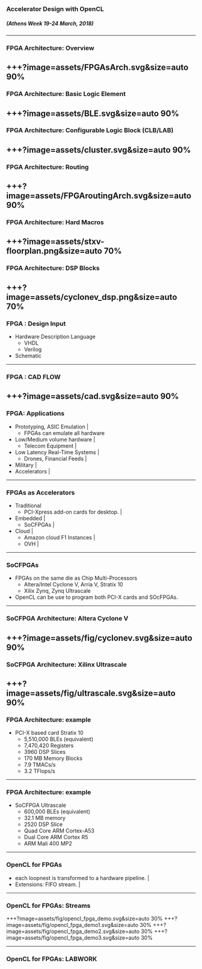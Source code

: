 ### Accelerator Design with OpenCL
##### (Athens Week 19-24 March, 2018) 
---
### FPGA Architecture: Overview
+++?image=assets/FPGAsArch.svg&size=auto 90%
---
### FPGA Architecture: Basic Logic Element
+++?image=assets/BLE.svg&size=auto 90%
---
### FPGA Architecture: Configurable Logic Block (CLB/LAB)
+++?image=assets/cluster.svg&size=auto 90%
---
### FPGA Architecture: Routing
+++?image=assets/FPGAroutingArch.svg&size=auto 90%
---
### FPGA Architecture: Hard Macros
+++?image=assets/stxv-floorplan.png&size=auto 70%
---
### FPGA Architecture: DSP Blocks
+++?image=assets/cyclonev_dsp.png&size=auto 70%
---
### FPGA : Design Input
* Hardware Description Language
	* VHDL 
	* Verilog
* Schematic
---
### FPGA : CAD FLOW
+++?image=assets/cad.svg&size=auto 90%
---
### FPGA: Applications
* Prototyping, ASIC Emulation |
	- FPGAs can emulate all hardware
* Low/Medium  volume hardware |
	* Telecom Equipment |
* Low Latency Real-Time Systems |
	* Drones, Financial Feeds |
* Military |
* Accelerators |

---

### FPGAs as Accelerators
- Traditional
	- PCI-Xpress add-on cards for desktop. |
- Embedded |
	- SoCFPGAs | 
- Cloud |
	-	Amazon cloud F1 Instances |
	- 	OVH |

---
### SoCFPGAs
* FPGAs on the same die as Chip Multi-Processors
	- Altera/Intel Cyclone V, Arria V, Stratix 10
	- Xilix Zynq, Zynq Ultrascale
* OpenCL can be use to program both PCI-X cards and SOcFPGAs.
---
### SoCFPGA Architecture: Altera Cyclone V
+++?image=assets/fig/cyclonev.svg&size=auto 90%
---
### SoCFPGA Architecture: Xilinx Ultrascale
+++?image=assets/fig/ultrascale.svg&size=auto 90%
---
### FPGA Architecture: example
* PCI-X based card Stratix 10
	- 5,510,000 BLEs (equivalent)
	- 7,470,420 Registers
	- 3960 DSP Slices
	- 170 MB Memory Blocks
	- 7.9 TMACs/s
	- 3.2 TFlops/s
---
### FPGA Architecture: example
* SoCFPGA Ultrascale
	- 600,000 BLEs (equivalent)
	- 32.1 MB memory
	- 2520 DSP Slice
	- Quad Core ARM Cortex-A53
	- Dual Core ARM Cortex R5
	- ARM Mali 400 MP2
---
### OpenCL for FPGAs
- each loopnest is transformed to a hardware pipeline. |
- Extensions: FIFO stream. |
---
### OpenCL for FPGAs: Streams
+++?image=assets/fig/opencl_fpga_demo.svg&size=auto 30%
+++?image=assets/fig/opencl_fpga_demo1.svg&size=auto 30%
+++?image=assets/fig/opencl_fpga_demo2.svg&size=auto 30%
+++?image=assets/fig/opencl_fpga_demo3.svg&size=auto 30%
	
---

### OpenCL for FPGAs: LABWORK
